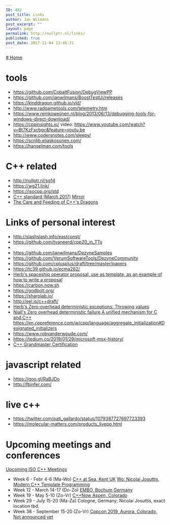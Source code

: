 ```yaml
---
ID: 482
post_title: Links
author: Jan Wilmans
post_excerpt: ""
layout: page
permalink: http://nullptr.nl/links/
published: true
post_date: 2017-11-04 13:46:31
---
```

[# Home][1]

# tools

*   <https://github.com/CobaltFusion/DebugViewPP>
*   <https://github.com/janwilmans/BoostTestUi/releases>
*   <https://kinddragon.github.io/vld/>
*   <http://www.radgametools.com/telemetry.htm>
*   <https://www.remkoweijnen.nl/blog/2013/06/13/debugging-tools-for-windows-direct-download/>
*   <https://cppinsights.io/> video: <https://www.youtube.com/watch?v=Bt7KzFxcbgc&feature=youtu.be>
*   <http://www.codersnotes.com/sleepy/>
*   <https://scnlib.eliaskosunen.com/>
*   <https://hanselman.com/tools>

# C++ related

*   <http://nullptr.nl/sg14>
*   <https://wg21.link/>
*   <https://isocpp.org/std>
*   [C++ standard (March 2017)][2] [Mirror][3]
*   [The Care and Feeding of C++'s Dragons][4]

# Links of personal interest

*   <http://slashslash.info/eastconst/>
*   <https://github.com/tvaneerd/cpp20_in_TTs>
*   
*   <https://github.com/janwilmans/DezyneSamples>
*   <https://github.com/VerumSoftwareTools/DezyneCommunity>
*   <https://github.com/cplusplus/draft/tree/master/papers>
*   <https://tc39.github.io/ecma262/>
*   [Herb's spaceship operator proposal, use as template, as an example of how to write a proposal][5]
*   <https://carbon.now.sh>
*   <https://godbolt.org/>
*   <https://sharplab.io/>
*   <http://eel.is/c++draft/>
*   [Herb's Zero-overhead deterministic exceptions: Throwing values][6]
*   [Niall's Zero overhead deterministic failure A unified mechanism for C and C++][7] <https://en.cppreference.com/w/cpp/language/aggregate_initialization#Designated_initializers>
*   <https://www.robvanderwoude.com/>
*   <https://tedium.co/2019/01/29/microsoft-msx-history/>
*   [C++ Grandmaster Certification][8]

# javascript related

*   <https://goo.gl/RaBJDo>
*   <http://fbinfer.com/>

# live c++

*   <https://twitter.com/pati_gallardo/status/1079387727697723393>
*   <https://molecular-matters.com/products_livepp.html>

# Upcoming meetings and conferences

[Upcoming ISO C++ Meetings][9]

*   Week 6 - Febr 4-6 (Ma-Wo) [C++ at Sea, Kent UK][10] [Wo: Nicolai Josuttis, Modern C++ Template Programming][11] 
*   Week 12 - March 14-17 (Do-Zo) [EMBO, Bochum Germany][12] 
*   Week 19 - May 5-10 (Zo-Vr) [C++Now Aspen, Colorado][13]
*   Week 29 - July 15-20 (Ma-Za) Cologne, Germany; Nicolai Josuttis, exact location tbd.
*   Week 38 - September 15-20 (Zo-Vr) [Cppcon 2019, Aurora, Colorado, Not announced yet][14]

 [1]: http://nullptr.nl
 [2]: http://www.open-std.org/jtc1/sc22/wg21/docs/papers/2017/n4659.pdf
 [3]: https://github.com/janwilmans/janwilmans.github.io/blob/master/n4659.pdf
 [4]: https://www.youtube.com/watch?v=JSjoCisIHcM
 [5]: http://open-std.org/JTC1/SC22/WG21/docs/papers/2017/p0515r0.pdf
 [6]: http://www.open-std.org/jtc1/sc22/wg21/docs/papers/2018/p0709r1.pdf
 [7]: http://www.open-std.org/jtc1/sc22/wg14/www/docs/n2289.pdf
 [8]: http://www.cppgm.org/
 [9]: https://isocpp.org/std/meetings-and-participation/upcoming-meetings
 [10]: https://cpponsea.uk/
 [11]: https://cpponsea.uk/sessions/modern-cpp-template-programming.html
 [12]: http://embo.io
 [13]: http://cppnow.org/
 [14]: https://cppcon.org/
